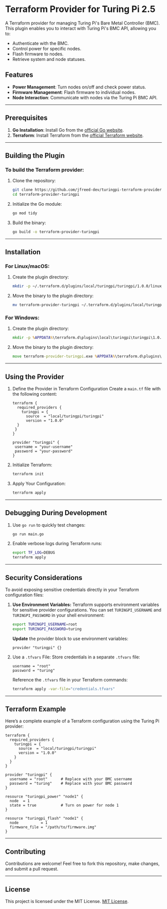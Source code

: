# Terraform Provider for Turing Pi 2.5

A Terraform provider for managing Turing Pi's Bare Metal Controller (BMC). This plugin enables you to interact with Turing Pi's BMC API, allowing you to:

- Authenticate with the BMC.
- Control power for specific nodes.
- Flash firmware to nodes.
- Retrieve system and node statuses.

## Features

- **Power Management**: Turn nodes on/off and check power status.
- **Firmware Management**: Flash firmware to individual nodes.
- **Node Interaction**: Communicate with nodes via the Turing Pi BMC API.

---

## Prerequisites

1. **Go Installation**: Install Go from the [official Go website](https://go.dev/).
2. **Terraform**: Install Terraform from the [official Terraform website](https://www.terraform.io/).

---

## Building the Plugin

### To build the Terraform provider:

1. Clone the repository:

   ```bash
   git clone https://github.com/jfreed-dev/turingpi-terraform-provider.git
   cd terraform-provider-turingpi
   ```

2. Initialize the Go module:

   ```bash
   go mod tidy
   ```

3. Build the binary:

   ```bash
   go build -o terraform-provider-turingpi
   ```

---

## Installation

### For Linux/macOS:

1. Create the plugin directory:

   ```bash
   mkdir -p ~/.terraform.d/plugins/local/turingpi/turingpi/1.0.0/linux_amd64/
   ```

2. Move the binary to the plugin directory:

   ```bash
   mv terraform-provider-turingpi ~/.terraform.d/plugins/local/turingpi/turingpi/1.0.0/linux_amd64/
   ```

### For Windows:

1. Create the plugin directory:

   ```cmd
   mkdir -p %APPDATA%\terraform.d\plugins\local\turingpi\turingpi\1.0.0\windows_amd64\
   ```

2. Move the binary to the plugin directory:

   ```cmd
   move terraform-provider-turingpi.exe %APPDATA%\terraform.d\plugins\local\turingpi\turingpi\1.0.0\windows_amd64\
   ```

---
## Using the Provider

1. Define the Provider in Terraform Configuration
   Create a `main.tf` file with the following content:

   ```hcl
   terraform {
     required_providers {
       turingpi = {
         source  = "local/turingpi/turingpi"
         version = "1.0.0"
     }
    }
   }

   provider "turingpi" {
    username = "your-username"
    password = "your-password"
   }
   ```

2. Initialize Terraform:

   ```bash
   terraform init
   ```

3. Apply Your Configuration:

   ```bash
   terraform apply
   ```

---
## Debugging During Development

1. Use `go run` to quickly test changes:

   ```bash
   go run main.go
   ```

2. Enable verbose logs during Terraform runs:

   ```bash
   export TF_LOG=DEBUG
   terraform apply
   ```

---

## Security Considerations

To avoid exposing sensitive credentials directly in your Terraform configuration files:

1. **Use Environment Variables:** Terraform supports environment variables for sensitive provider configurations. You can set `TURINGPI_USERNAME` and `TURINGPI_PASSWORD` in your shell environment:

   ```bash
   export TURINGPI_USERNAME=root
   export TURINGPI_PASSWORD=turing
   ```
   
   **Update** the provider block to use environment variables:

   ```hcl
   provider "turingpi" {}
   ```

2. Use a `.tfvars` File: Store credentials in a separate `.tfvars` file:

   ```plaintext
   username = "root"
   password = "turing"
   ```

   Reference the `.tfvars` file in your Terraform commands:

   ```bash
   terraform apply -var-file="credentials.tfvars"
   ```
---

## Terraform Example

Here’s a complete example of a Terraform configuration using the Turing Pi provider:

   ```hcl
   terraform {
     required_providers {
       turingpi = {
         source  = "local/turingpi/turingpi"
         version = "1.0.0"
       }
     }
   }

   provider "turingpi" {
     username = "root"      # Replace with your BMC username
     password = "turing"    # Replace with your BMC password
   }

   resource "turingpi_power" "node1" {
     node  = 1
     state = true           # Turn on power for node 1
   }

   resource "turingpi_flash" "node1" {
     node          = 1
     firmware_file = "/path/to/firmware.img"
   }
   ```

---

## Contributing

Contributions are welcome! Feel free to fork this repository, make changes, and submit a pull request.

---

## License

This project is licensed under the MIT License. [MIT License](https://mit-license.org/).
